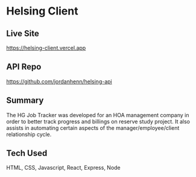 # Helsing Client

## Live Site
https://helsing-client.vercel.app

## API Repo
https://github.com/jordanhenn/helsing-api

## Summary
The HG Job Tracker was developed for an HOA management company in order to better track progress and billings on reserve study project. It also assists in automating certain aspects of the manager/employee/client relationship cycle. 

## Tech Used
HTML, CSS, Javascript, React, Express, Node
